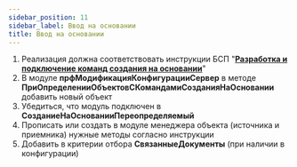 ```yaml
---
sidebar_position: 11
sidebar_label: Ввод на основании
title: Ввод на основании
---
```


1. Реализация должна соответствовать инструкции БСП "**[Разработка и подключение команд создания на основании](https://its.1c.ru/db/bsp319doc#content:4:hdoc:issogl3_%D1%80%D0%B0%D0%B7%D1%80%D0%B0%D0%B1%D0%BE%D1%82%D0%BA%D0%B0_%D0%B8_%D0%BF%D0%BE%D0%B4%D0%BA%D0%BB%D1%8E%D1%87%D0%B5%D0%BD%D0%B8%D0%B5_%D0%BA%D0%BE%D0%BC%D0%B0%D0%BD%D0%B4_%D1%81%D0%BE%D0%B7%D0%B4%D0%B0%D0%BD%D0%B8%D1%8F_%D0%BD%D0%B0_%D0%BE%D1%81%D0%BD%D0%BE%D0%B2%D0%B0%D0%BD%D0%B8%D0%B8)**"
2. В модуле **прфМодификацияКонфигурацииСервер** в методе **ПриОпределенииОбъектовСКомандамиСозданияНаОсновании** добавить новый объект
3. Убедиться, что модуль подключен в **СозданиеНаОснованииПереопределяемый**
4. Прописать или создать в модуле менеджера объекта (источника и приемника) нужные методы согласно инструкции
5. Добавить в критерии отбора **СвязанныеДокументы** (при наличии в конфигурации)
